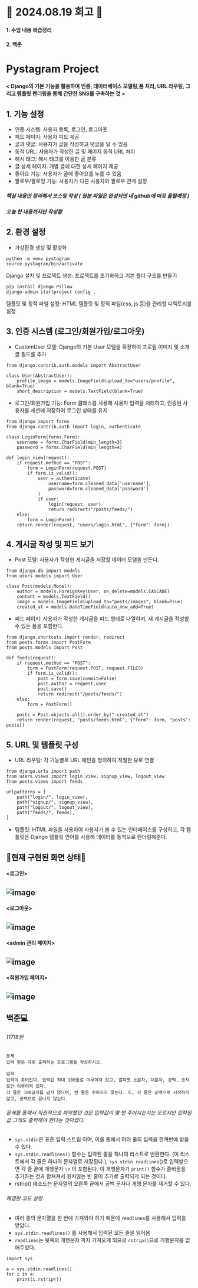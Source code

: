 # 📝 2024.08.19 회고 📝
#### 1. 수업 내용 복습정리
#### 2. 백준

# Pystagram Project

#### < Django의 기본 기능을 활용하여 인증, 데이터베이스 모델링,폼 처리, URL 라우팅, 그리고 템플릿 렌더링을 통해 간단한 SNS를 구축하는 것 >

## 1. 기능 설정
- 인증 시스템: 사용자 등록, 로그인, 로그아웃
- 피드 페이지: 사용자 피드 제공
- 글과 댓글: 사용자가 글을 작성하고 댓글을 달 수 있음
- 동적 URL: 사용자가 작성한 글 및 페이지 동적 URL 처리
- 해시 태그: 해시 태그를 이용한 글 분류
- 글 상세 페이지: 개별 글에 대한 상세 페이지 제공
- 좋아요 기능: 사용자가 글에 좋아요를 누를 수 있음
- 팔로우/팔로잉 기능: 사용자가 다른 사용자와 팔로우 관계 설정

##### 핵심 내용만 정리해서 포스팅 작성 ( 원본 파일은 완성되면 내 github에 따로 올릴예정 )
##### 오늘 한 내용까지만 작성함

## 2. 환경 설정
- 가상환경 생성 및 활성화

```
python -m venv pystagram
source pystagram/bin/activate
```
Django 설치 및 프로젝트 생성: 프로젝트를 초기화하고 기본 폴더 구조를 만들기

```
pip install django Pillow
django-admin startproject config .
```
템플릿 및 정적 파일 설정: HTML 템플릿 및 정적 파일(css, js 등)을 관리할 디렉토리를 설정

## 3. 인증 시스템 (로그인/회원가입/로그아웃)
- CustomUser 모델: Django의 기본 User 모델을 확장하여 프로필 이미지 및 소개글 필드를 추가

```
from django.contrib.auth.models import AbstractUser

class User(AbstractUser):
    profile_image = models.ImageField(upload_to="users/profile", blank=True)
    short_description = models.TextField(blank=True)
```
- 로그인/회원가입 기능: Form 클래스를 사용해 사용자 입력을 처리하고, 인증된 사용자를 세션에 저장하여 로그인 상태를 유지

```
from django import forms
from django.contrib.auth import login, authenticate

class LoginForm(forms.Form):
    username = forms.CharField(min_length=3)
    password = forms.CharField(min_length=4)

def login_view(request):
    if request.method == "POST":
        form = LoginForm(request.POST)
        if form.is_valid():
            user = authenticate(
                username=form.cleaned_data['username'],
                password=form.cleaned_data['password']
            )
            if user:
                login(request, user)
                return redirect("/posts/feeds/")
    else:
        form = LoginForm()
    return render(request, "users/login.html", {"form": form})
```
## 4. 게시글 작성 및 피드 보기
- Post 모델: 사용자가 작성한 게시글을 저장할 데이터 모델을 만든다.

```
from django.db import models
from users.models import User

class Post(models.Model):
    author = models.ForeignKey(User, on_delete=models.CASCADE)
    content = models.TextField()
    image = models.ImageField(upload_to="posts/images", blank=True)
    created_at = models.DateTimeField(auto_now_add=True)
```
- 피드 페이지: 사용자가 작성한 게시글을 피드 형태로 나열하며, 새 게시글을 작성할 수 있는 폼을 포함한다.

```
from django.shortcuts import render, redirect
from posts.forms import PostForm
from posts.models import Post

def feeds(request):
    if request.method == "POST":
        form = PostForm(request.POST, request.FILES)
        if form.is_valid():
            post = form.save(commit=False)
            post.author = request.user
            post.save()
            return redirect("/posts/feeds/")
    else:
        form = PostForm()

    posts = Post.objects.all().order_by("-created_at")
    return render(request, "posts/feeds.html", {"form": form, "posts": posts})
```
## 5. URL 및 템플릿 구성
- URL 라우팅: 각 기능별로 URL 패턴을 정의하여 적절한 뷰로 연결

```
from django.urls import path
from users.views import login_view, signup_view, logout_view
from posts.views import feeds

urlpatterns = [
    path("login/", login_view),
    path("signup/", signup_view),
    path("logout/", logout_view),
    path("feeds/", feeds),
]
```
- 템플릿: HTML 파일을 사용하여 사용자가 볼 수 있는 인터페이스를 구성하고, 각 템플릿은 Django 템플릿 언어를 사용해 데이터를 동적으로 렌더링해준다.

## 👀현재 구현된 화면 상태👀
#### <로그인>
![image](https://github.com/user-attachments/assets/6e7879c7-e46c-47b3-b943-1716cd08d57d)
-------
#### <로그아웃>
![image](https://github.com/user-attachments/assets/ab5facf9-d3d0-4dbf-ae7b-d4cce31175aa)
-------
#### <admin 관리 페이지>
![image](https://github.com/user-attachments/assets/52e06b3e-86c3-47dc-af59-823f5195a286)
------
#### <회원가입 페이지>
![image](https://github.com/user-attachments/assets/6bf8a157-79dd-4bfb-a856-81695b9639cf)
--------
## 백준💻
###### 11718번
```
문제
입력 받은 대로 출력하는 프로그램을 작성하시오.

입력
입력이 주어진다. 입력은 최대 100줄로 이루어져 있고, 알파벳 소문자, 대문자, 공백, 숫자로만 이루어져 있다.
각 줄은 100글자를 넘지 않으며, 빈 줄은 주어지지 않는다. 또, 각 줄은 공백으로 시작하지 않고, 공백으로 끝나지 않는다.
```
###### 문제를 통해서 직관적으로 파악했던 것은 입력값이 몇 번 주어지는지는 모르지만 입력된 값 그래도 출력해야 한다는 것이였다.

- `sys.stdin`은 표준 입력 스트림 이며, 이를 통해서 여러 줄의 입력을 한꺼번에 받을 수 있다.
- `sys.stdin.readlines()` 함수는 입력된 줄을 하나의 리스트로 반환한다. (이 리스트에서 각 줄은 하나의 문자열로 저장된다.), `sys.stdin.readlines`()로 입력받으면 각 줄 끝에 개행문자 `\n` 이 포함된다. 이 개행문자가 `print()` 함수가 줄바꿈을 추가하는 것과 합쳐져서 원치않는 빈 줄이 추가로 출력되게 되는 것이다.
- rstrip() 메소드는 문자열의 오른쪽 끝에서 공백 문자나 개행 문자를 제거할 수 있다.

###### 해결한 코드 설명
- 여러 줄의 문자열을 한 번에 가져와야 하기 때문에 `readlines`를 사용해서 입력을 받았다.
- `sys.stdin.readlines()` 를 사용해서 입력된 모든 줄을 읽어옴
- `readlines`는 뒷쪽의 개행문자 까지 가져오게 되므로 `rstrip()`으로 개행문자를 없애주었다.

```
import sys

a = sys.stdin.readlines()
for i in a:
    print(i.rstrip())
```
